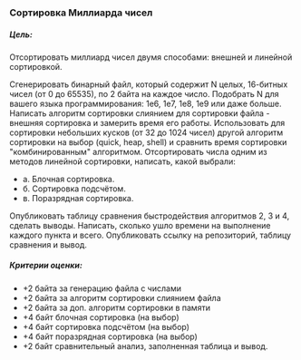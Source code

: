 ### Сортировка Миллиарда чисел

##### Цель:
Отсортировать миллиард чисел двумя способами: внешней и линейной сортировкой.

Сгенерировать бинарный файл, который содержит N целых, 16-битных чисел (от 0 до 65535), по 2 байта на каждое число.
Подобрать N для вашего языка программирования: 1e6, 1e7, 1e8, 1e9 или даже больше.
Написать алгоритм сортировки слиянием для сортировки файла - внешняя сортировка и замерить время его работы.
Использовать для сортировки небольших кусков (от 32 до 1024 чисел) другой алгоритм сортировки на выбор (quick, heap, shell) и сравнить время сортировки "комбинированным" алгоритмом.
Отсортировать числа одним из методов линейной сортировки, написать, какой выбрали: 
- а. Блочная сортировка. 
- б. Сортировка подсчётом. 
- в. Поразрядная сортировка.

Опубликовать таблицу сравнения быстродействия алгоритмов 2, 3 и 4, сделать выводы.
Написать, сколько ушло времени на выполнение каждого пункта и всего. Опубликовать ссылку на репозиторий, таблицу сравнения и вывод.

##### Критерии оценки:
- +2 байта за генерацию файла с числами
- +2 байта за алгоритм сортировки слиянием файла
- +2 байта за доп. алгоритм сортировки в памяти
- +4 байт блочная сортировка (на выбор)
- +4 байт сортировка подсчётом (на выбор)
- +4 байт поразрядная сортировка (на выбор)
- +2 байт сравнительный анализ, заполненная таблица и вывод.